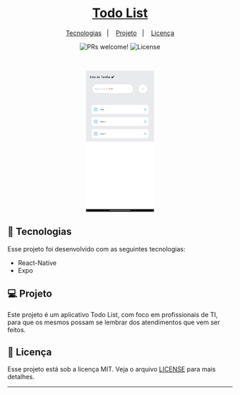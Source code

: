 <h1 align="center">
  <a href="#" alt="Todo list"> Todo List </a>
</h1>

<p align="center">
  <a href="#-tecnologias">Tecnologias</a>&nbsp;&nbsp;&nbsp;|&nbsp;&nbsp;&nbsp;
  <a href="#-projeto">Projeto</a>&nbsp;&nbsp;&nbsp;|&nbsp;&nbsp;&nbsp;
  <a href="#memo-licença">Licença</a>
</p>

<p align="center">
 <img src="https://img.shields.io/static/v1?label=PRs&message=welcome&color=49AA26&labelColor=000000" alt="PRs welcome!" />

  <img alt="License" src="https://img.shields.io/static/v1?label=license&message=MIT&color=49AA26&labelColor=000000">
</p>

<br>

<p align="center">
  <img alt="dev.finances" src=".github/Print.png" width="30%" height="10%">
</p>

## 🚀 Tecnologias

Esse projeto foi desenvolvido com as seguintes tecnologias:

- React-Native
- Expo

## 💻 Projeto

Este projeto é um aplicativo Todo List, com foco em profissionais de TI, para que os mesmos possam se lembrar dos atendimentos que vem ser feitos.

## :memo: Licença

Esse projeto está sob a licença MIT. Veja o arquivo [LICENSE](LICENSE.md) para mais detalhes.

---

